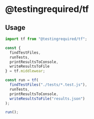 # @testingrequired/tf

## Usage

```javascript
import tf from "@testingrequired/tf";

const {
  findTestFiles,
  runTests,
  printResultsToConsole,
  writeResultsToFile
} = tf.middlewear;

const run = tf(
  findTestFiles("./tests/*.test.js"),
  runTests,
  printResultsToConsole,
  writeResultsToFile("results.json")
);

run();
```
